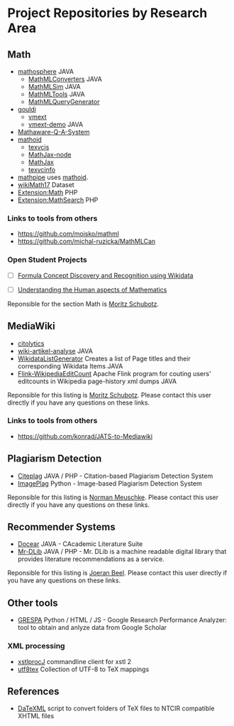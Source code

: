 # Project Repositories by Research Area

## Math

* [mathosphere](https//:github.com/TU-Berlin/mathosphere) JAVA
  * [MathMLConverters](https://github.com/ag-gipp/MathMLConverters) JAVA
  * [MathMLSim](https://github.com/ag-gipp/MathMLConverters) JAVA
  * [MathMLTools](https://github.com/ag-gipp/MathMLTools) JAVA
  * [MathMLQueryGenerator](https://github.com/physikerwelt/MathMLQueryGenerator)
* [gouldi](https://github.com/ag-gipp/GoUldI)
  * [vmext](https://github.com/ag-gipp/vmext)
  * [vmext-demo](https://github.com/ag-gipp/vmext-demo) JAVA
* [Mathaware-Q-A-System](https://github.com/ag-gipp/Mathaware-Q-A-System)
* [mathoid](https://github.com/wikimedia/mathoid)
  * [texvcjs](https://github.com/wikimedia/mathoid)
  * [MathJax-node](https://github.com/wikimedia/MathJax-node)
  * [MathJax](https://github.com/wikimedia/MathJax)
  * [texvcinfo](https://github.com/physikerwelt/texvcinfo)
* [mathpipe](https://github.com/physikerwelt/mathpipe) uses [mathoid](https://github.com/wikimedia/mathoid).
* [wikiMath17](https://github.com/physikerwelt/wikiMath17) Dataset
* [Extension:Math](https://github.com/wikimedia/mediawiki-extensions-Math) PHP
* [Extension:MathSearch](https://github.com/wikimedia/mediawiki-extensions-MathSearch) PHP
### Links to tools from others
* https://github.com/moisko/mathml
* https://github.com/michal-ruzicka/MathMLCan
### Open Student Projects
- [ ] [Formula Concept Discovery and Recognition using Wikidata](https://github.com/ag-gipp/ag-gipp/blob/master/open-projects/Formula%20Discovery%20and%20Recognition.pdf)
- [ ] [Understanding the Human aspects of Mathematics](https://github.com/ag-gipp/ag-gipp/blob/master/open-projects/Ziegenproblem.pdf)


Reponsible for the section Math is [Moritz Schubotz](https://github.com/physikerwelt).

## MediaWiki
* [citolytics](https://github.com/wikimedia/citolytics)
* [wiki-artikel-analyse](https://github.com/ag-gipp/wiki-artikel-analyse) JAVA
* [WikidataListGenerator](https://github.com/physikerwelt/WikidataListGenerator) Creates a list of Page titles and their corresponding Wikidata Items  JAVA
* [Flink-WikipediaEditCount](https://github.com/physikerwelt/Flink-WikipediaEditCount) Apache Flink program for couting users' editcounts in Wikipedia page-history xml dumps   JAVA

Reponsible for this listing is [Moritz Schubotz](https://github.com/physikerwelt). Please contact this user directly if you have any questions on these links.
### Links to tools from others
* https://github.com/konrad/JATS-to-Mediawiki

## Plagiarism Detection ##
* [Citeplag](https://github.com/ag-gipp/citeplag) JAVA / PHP - Citation-based Plagiarism Detection System
* [ImagePlag](https://github.com/ag-gipp/imageplag) Python - Image-based Plagiarism Detection System

Reponsible for this listing is [Norman Meuschke](https://github.com/nmeuschke). Please contact this user directly if you have any questions on these links.

## Recommender Systems ##
* [Docear](https://github.com/Docear/) JAVA - CAcademic Literature Suite
* [Mr-DLib](https://github.com/Mr-DLib) JAVA / PHP - Mr. DLib is a machine readable digital library that provides literature recommendations as a service.

Reponsible for this listing is [Joeran Beel](https://github.com/Joeran). Please contact this user directly if you have any questions on these links.

## Other tools
* [GRESPA](https://github.com/ag-gipp/grespa) Python / HTML / JS - Google Research Performance Analyzer: tool to obtain and anlyze data from Google Scholar 

### XML processing
  * [xstlprocJ](https://github.com/physikerwelt/xstlprocJ) commandline client for xstl 2
  * [utf8tex](https://github.com/physikerwelt/utf8tex) Collection of UTF-8 to TeX mappings 

## References
* [DaTeXML](https://github.com/physikerwelt/DaTeXML) script to convert folders of TeX files to NTCIR compatible XHTML files
